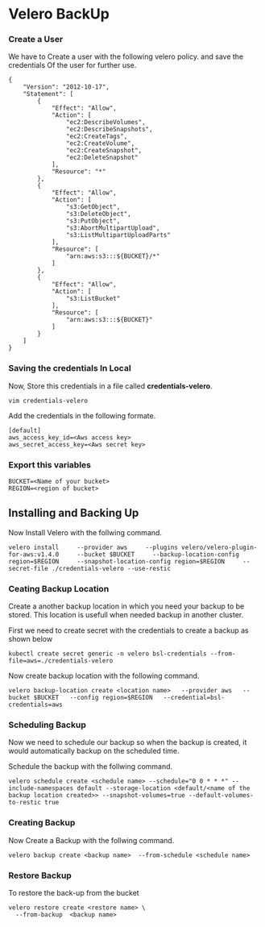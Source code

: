 # Velero BackUp

### Create a User
We have to Create a user with the following velero policy. and save the credentials Of the user for further use.
```
{
    "Version": "2012-10-17",
    "Statement": [
        {
            "Effect": "Allow",
            "Action": [
                "ec2:DescribeVolumes",
                "ec2:DescribeSnapshots",
                "ec2:CreateTags",
                "ec2:CreateVolume",
                "ec2:CreateSnapshot",
                "ec2:DeleteSnapshot"
            ],
            "Resource": "*"
        },
        {
            "Effect": "Allow",
            "Action": [
                "s3:GetObject",
                "s3:DeleteObject",
                "s3:PutObject",
                "s3:AbortMultipartUpload",
                "s3:ListMultipartUploadParts"
            ],
            "Resource": [
                "arn:aws:s3:::${BUCKET}/*"
            ]
        },
        {
            "Effect": "Allow",
            "Action": [
                "s3:ListBucket"
            ],
            "Resource": [
                "arn:aws:s3:::${BUCKET}"
            ]
        }
    ]
}
```
### Saving the credentials In Local
Now, Store this credentials in a file called **credentials-velero**.
```
vim credentials-velero
```
Add the credentials in the following formate.
```
[default]
aws_access_key_id=<Aws access key>
aws_secret_access_key=<Aws secret key>
```
### Export this variables
```
BUCKET=<Name of your bucket>
REGION=<region of bucket>
```
## Installing and Backing Up

Now Install Velero with the follwing command.
``` 
velero install     --provider aws     --plugins velero/velero-plugin-for-aws:v1.4.0     --bucket $BUCKET     --backup-location-config region=$REGION     --snapshot-location-config region=$REGION     --secret-file ./credentials-velero --use-restic
```
### Ceating Backup Location 
Create a another backup location in which you need your backup to be stored. This location is usefull when needed backup in another cluster.

First we need to create secret with the credentials to create a backup as shown below
```
kubectl create secret generic -n velero bsl-credentials --from-file=aws=./credentials-velero
```
Now create backup location with the following command. 
```
velero backup-location create <location name>   --provider aws   --bucket $BUCKET   --config region=$REGION   --credential=bsl-credentials=aws
```
### Scheduling Backup

Now we need to schedule our backup so when the backup is created, it would automatically backup on the scheduled time.

Schedule the backup with the follwing command.
```
velero schedule create <schedule name> --schedule="0 0 * * *" --include-namespaces default --storage-location <default/<name of the backup location created>> --snapshot-volumes=true --default-volumes-to-restic true
```
### Creating Backup

Now Create a Backup with the follwing command.
```
velero backup create <backup name>  --from-schedule <schedule name>
```
### Restore Backup

To restore the back-up from the bucket

```
velero restore create <restore name> \
  --from-backup  <backup name>
```



